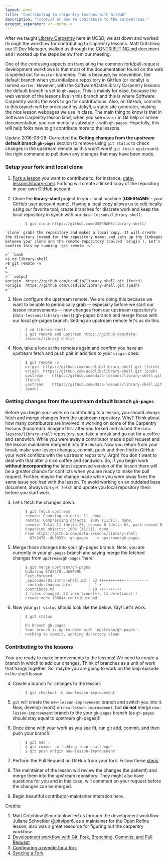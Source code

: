 ```yaml
---
layout: post
title: "Contributing to carpentry lessons with GitHub"
description: "Tutorial on how to contribute to the Carpentries."
excerpt_separator: <!--more-->
---
```

After we taught [Library Carpentry](https://ucsdlib.github.io/2016-07-18-UCSD/) here at UCSD, we sat down and worked through the workflow for contributing to Caprentry lessons. Matt Critchlow, our IT Dev Manager, walked us through the [CONTRIBUTING.md](https://github.com/data-lessons/library-shell/blob/gh-pages/CONTRIBUTING.md) document and I worked up the steps below from our meeting. 

One of the confusing aspects on translating the common fork/pull-request development workflows is that most of the documentation found on the web is spelled out for `master` branches. This is because, by convention, the default branch when you initialize a repository in GitHub (or locally) is named `master`. However, with the Software/Data/Library Carpentry lessons the default branch is set to `gh-pages`. This is mainly for ease, because the web version of the lessons live in this branch and this is where Software Carpentry wants the work to go for contributions. Also, on GitHub, commits to this branch will be processed by Jekyll, a static site generator, making the nice lesson webpages we use in class. The main thing to know is that in Software Carpentry lesson land, when you see `master` in Git help or online documentation, you can mentally subsitute it with `gh-pages`. Hopefully, this will help folks new to git contribute more to the lessons. 

Update 2016-08-28: Corrected the **Getting changes from the upstream default branch `gh-pages`** section to remove using `git status` to check changes in the upstream remote as this won't work! `git fetch upstream` is the right command to pull down any changes that may have been made. 

### Setup your fork and local clone

1. [Fork a lesson](http://help.github.com/fork-a-repo/) you want to contribute to, for instance, [data-lessons/library-shell](https://github.com/data-lessons/library-shell/). Forking will create a linked copy of the repository in your own GitHub account.

2. Clone the **library-shell** project to your local machine (**USERNAME** - your GitHub user account name). Having a local copy allows us to edit locally using our favorite tool, create branches for discrete work and keep the local repository in synch with our `data-lessons/library-shell`: 

    >```
    >$ git clone https://github.com/USERNAME/library-shell/
    >```
<!--more-->
    `clone` grabs the repository and makes a local copy. It will create the directory (named for the repository name) and sets up the linkages between your clone and the remote repository (called `origin`). Let's confirm this by running `git remote -v`.

    >```bash
    >$ cd library-shell  
    >$ git remote -v   
    > ```
    > 
    >```output
    >origin  https://github.com/ucsdlib/library-shell.git (fetch)  
    >origin  https://github.com/ucsdlib/library-shell.git (push) 
    >``` 

3. Now configure the upstream remote. We are doing this because we want to be able to periodically grab -- especially before we start our lesson improvements --  new changes from our upstream repository's (`data-lessons/library-shell`) gh-pages branch and merge those with our local gh-pages branch. Setting an upstream remote let's us do this. 

    >```
    >$ cd library-shell
    >$ git remote add upstream https://github.com/data-lessons/library-shell/  
    >```

4. Now, take a look at the remotes again and confirm you have an upstream fetch and push pair in addition to your `origin` ones: 

    >```
    >$ git remote -v  
    >origin  https://github.com/ucsdlib/library-shell.git (fetch)  
    >origin  https://github.com/ucsdlib/library-shell.git (push)  
    >upstream    https://github.com/data-lessons/library-shell.git (fetch)  
    >upstream    https://github.com/data-lessons/library-shell.git (push)  
    >```

### Getting changes from the upstream default branch `gh-pages`

 Before you begin your work on contributing to a lesson, you should always fetch and merge changes from the upstream repository. Why? Think about how many contributors are involved in working on some of the Carpentry lessons (hundreds). Imagine this: after you forked and cloned the `data-lessons/library-shell` repository, you take a break and go out for a coffee and sandwich. While you were away a contributor made a pull request and the lesson maintainer merged it into the lesson. Now you return from your break, make your lesson changes, commit, push and then find in GitHub your work conflicts with the upstream repository. Argh! You don't want to deal with that after a nice coffee and sandwich. So, if you begin work **without incorporating** the latest approved version of the lesson there will be a greater chance for conflicts when you are ready to make the pull request. Further, maybe the change made while you were away fixes the same issue you had with the lesson. To avoid working on an outdated base document, always run `get fetch` and update you local repository them before you start work. 

4.  Let's fetch the changes down. 

    >```
    >$ git fetch upstream
    >remote: Counting objects: 11, done.  
    >remote: Compressing objects: 100% (11/11), done.  
    >remote: Total 11 (delta 2), reused 0 (delta 0), pack-reused 0  
    >Unpacking objects: 100% (11/11), done.  
    >From https://github.com/data-lessons/library-shell  
    >   67d2478..db5039b  gh-pages   -> upstream/gh-pages  
    >```

5. Merge those changes into your gh-pages branch. Note, you are currently in your `gh-pages` branch and saying merge the fetched changes from `upstream/gh-pages` 'here'.

    >```
    >$ git merge upstream/gh-pages  
    >Updating 67d2478..db5039b  
    >Fast-forward  
    > _episodes/01-intro-shell.md | 22 +++++++++++-----------  
    > _includes/navbar.html       |  1 +  
    > contribute.md               | 10 ++++++++++  
    > 3 files changed, 22 insertions(+), 11 deletions(-)  
    > create mode 100644 contribute.md  
    >```

6. Now your `git status` should look like the below. Yay! Let's work.  

    >```
    >$ git status  
    >
    >On branch gh-pages
    >Your branch is up-to-date with 'upstream/gh-pages'.
    >nothing to commit, working directory clean
    >```

### Contributing to the lessons

Your are ready to make improvements to the lessons! We need to create a branch in which to add our changes. Think of branches as a unit of work that hangs together. So, maybe you are going to work on the loop episode in the shell lesson. 

4. Create a branch for changes to the lesson: 

    >```
    >$ git checkout -b new-lesson-improvement
    >```

5. `git` will create the `new-lesson-improvement` branch and switch you into it. Now, develop (work) on `new-lesson-improvement`, but **do not** merge `new-lesson-improvement` branch to the your `gh-pages` branch (as `gh-pages` should stay equal to upstream gh-pages)!!

6. Once done with your work as you see fit, run git add, commit, and then push your branch: 

    >```
    >$ git add .  
    >$ git commit -m "adding loop challenge"  
    >$ git push origin new-lesson-improvement
    >```

7. Perform the Pull Request on GitHub from your fork. Follow these [steps](https://help.github.com/articles/creating-a-pull-request/).
8. The maintainer of the lesson will review the changes (be patient!) and merge them into the upstream repository. They might also have questions for you and in this case, will comment on your request before the changes can be merged.
9. Begin beautiful contributor-maintainer interation here. 

Credits:  

1. Matt Critchlow @mcritchlow led us through the development workflow. Juliane Schneider @pitviper6, as a maintainer for the Open Refine lesson, also was a great resource for figuring out the carpentry workflow.  
1. [Development workflow with Git: Fork, Branching, Commits, and Pull Request](https://github.com/sevntu-checkstyle/sevntu.checkstyle/wiki/Development-workflow-with-Git:-Fork,-Branching,-Commits,-and-Pull-Request)  
2. [Configuring a remote for a fork](https://help.github.com/articles/configuring-a-remote-for-a-fork/)   
3. [Syncing a Fork](https://help.github.com/articles/syncing-a-fork/)
